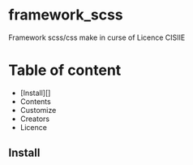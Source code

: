 # framework_scss
Framework scss/css make in curse of Licence CISIIE


# Table of content

- [Install][]
- Contents
- Customize
- Creators
- Licence

## Install ##
